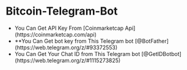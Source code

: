 # Bitcoin-Telegram-Bot
<ul>
<li>You Can Get API Key From [Coinmarketcap Api](https://coinmarketcap.com/api)
<br>
<li>**You Can Get bot key from This Telegram bot [@BotFather](https://web.telegram.org/z/#93372553)
<br>
<li>You Can Get Your Chat ID from This Telegram bot [@GetIDBotbot](https://web.telegram.org/z/#1115273825)
</ul>
